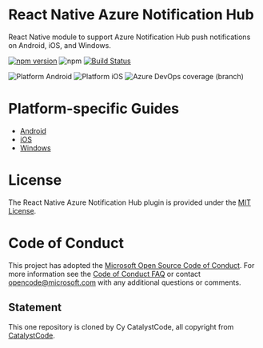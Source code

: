 # React Native Azure Notification Hub

React Native module to support Azure Notification Hub push notifications on Android, iOS, and Windows.

[![npm version](https://badge.fury.io/js/react-native-azurenotificationhub.svg)](https://badge.fury.io/js/react-native-azurenotificationhub)
![npm](https://img.shields.io/npm/dm/react-native-azurenotificationhub)
[![Build Status](https://dev.azure.com/phongthaicao/react-native-azurenotificationhub/_apis/build/status/CatalystCode.react-native-azurenotificationhub?branchName=master)](https://dev.azure.com/phongthaicao/react-native-azurenotificationhub/_apis/build/status/CatalystCode.react-native-azurenotificationhub?branchName=master)

![Platform Android](https://img.shields.io/badge/-Android-blue)
![Platform iOS](https://img.shields.io/badge/-iOS-blue)
![Azure DevOps coverage (branch)](https://img.shields.io/azure-devops/coverage/phongthaicao/react-native-azurenotificationhub/1/master)

# Platform-specific Guides
  - [Android](docs/android-installation.md)
  - [iOS](docs/ios-installation.md)  
  - [Windows](docs/windows-installation.md)

# License

The React Native Azure Notification Hub plugin is provided under the [MIT License](LICENSE).

# Code of Conduct

This project has adopted the [Microsoft Open Source Code of Conduct](https://opensource.microsoft.com/codeofconduct/). For more information see the [Code of Conduct FAQ](https://opensource.microsoft.com/codeofconduct/faq/) or contact [opencode@microsoft.com](mailto:opencode@microsoft.com) with any additional questions or comments.

## Statement

This one repository is cloned by Cy CatalystCode, all copyright from [CatalystCode](https://github.com/CatalystCode/react-native-azurenotificationhub).
